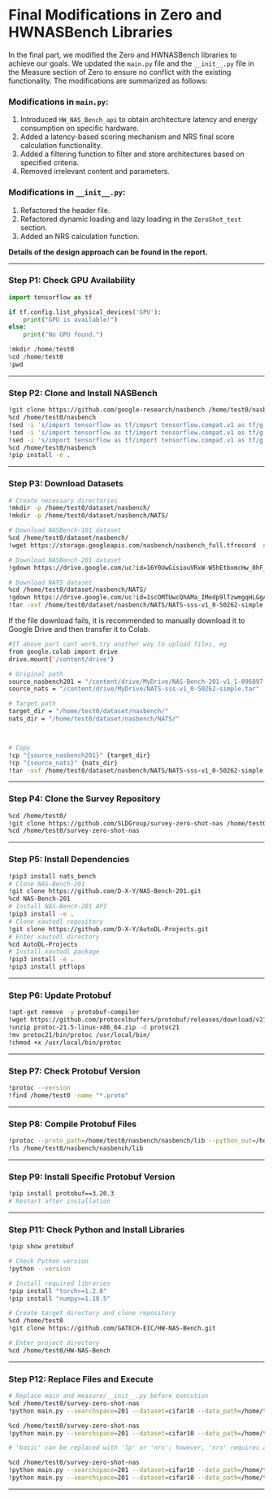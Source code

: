 # Final Modifications in Zero and HWNASBench Libraries

In the final part, we modified the Zero and HWNASBench libraries to achieve our goals. We updated the `main.py` file and the `__init__.py` file in the Measure section of Zero to ensure no conflict with the existing functionality. The modifications are summarized as follows:

### Modifications in `main.py`:
1. Introduced `HW_NAS_Bench_api` to obtain architecture latency and energy consumption on specific hardware.
2. Added a latency-based scoring mechanism and NRS final score calculation functionality.
3. Added a filtering function to filter and store architectures based on specified criteria.
4. Removed irrelevant content and parameters.

### Modifications in `__init__.py`:
1. Refactored the header file.
2. Refactored dynamic loading and lazy loading in the `ZeroShot_test` section.
3. Added an NRS calculation function.


**Details of the design approach can be found in the report.**

---

### **Step P1: Check GPU Availability**

```python
import tensorflow as tf

if tf.config.list_physical_devices('GPU'):
    print("GPU is available!")
else:
    print("No GPU found.")

!mkdir /home/test0
%cd /home/test0
!pwd
```

---

### **Step P2: Clone and Install NASBench**

```bash
!git clone https://github.com/google-research/nasbench /home/test0/nasbench
%cd /home/test0/nasbench
!sed -i 's/import tensorflow as tf/import tensorflow.compat.v1 as tf/g' nasbench/api.py
!sed -i 's/import tensorflow as tf/import tensorflow.compat.v1 as tf/g' nasbench/lib/evaluate.py
!sed -i 's/import tensorflow as tf/import tensorflow.compat.v1 as tf/g' nasbench/lib/training_time.py
%cd /home/test0/nasbench
!pip install -e .
```

---

### **Step P3: Download Datasets**

```bash
# Create necessary directories
!mkdir -p /home/test0/dataset/nasbench/
!mkdir -p /home/test0/dataset/nasbench/NATS/

# Download NASBench-101 dataset
%cd /home/test0/dataset/nasbench/
!wget https://storage.googleapis.com/nasbench/nasbench_full.tfrecord  # NASBench-101

# Download NASBench-201 dataset
!gdown https://drive.google.com/uc?id=16Y0UwGisiouVRxW-W5hEtbxmcHw_0hF_  # NASBench-201

# Download NATS dataset
%cd /home/test0/dataset/nasbench/NATS/
!gdown https://drive.google.com/uc?id=1scOMTUwcQhAMa_IMedp9lTzwmgqHLGgA
!tar -xvf /home/test0/dataset/nasbench/NATS/NATS-sss-v1_0-50262-simple.tar -C /home/test0/dataset/nasbench/NATS/
```

If the file download fails, it is recommended to manually download it to Google Drive and then transfer it to Colab.
```bash
#If above part cant work,try another way to upload files, eg
from google.colab import drive
drive.mount('/content/drive')

# Original path
source_nasbench201 = "/content/drive/MyDrive/NAS-Bench-201-v1_1-096897.pth"
source_nats = "/content/drive/MyDrive/NATS-sss-v1_0-50262-simple.tar"

# Target path
target_dir = "/home/test0/dataset/nasbench/"
nats_dir = "/home/test0/dataset/nasbench/NATS/"



# Copy
!cp "{source_nasbench201}" {target_dir}
!cp "{source_nats}" {nats_dir}
!tar -xvf /home/test0/dataset/nasbench/NATS/NATS-sss-v1_0-50262-simple.tar -C /home/test0/dataset/nasbench/NATS/
```
---

### **Step P4: Clone the Survey Repository**

```bash
%cd /home/test0/
!git clone https://github.com/SLDGroup/survey-zero-shot-nas /home/test0/survey-zero-shot-nas
%cd /home/test0/survey-zero-shot-nas
```

---

### **Step P5: Install Dependencies**

```bash
!pip3 install nats_bench
# Clone NAS-Bench-201
!git clone https://github.com/D-X-Y/NAS-Bench-201.git
%cd NAS-Bench-201
# Install NAS-Bench-201 API
!pip3 install -e .
# Clone xautodl repository
!git clone https://github.com/D-X-Y/AutoDL-Projects.git
# Enter xautodl directory
%cd AutoDL-Projects
# Install xautodl package
!pip3 install -e .
!pip3 install ptflops
```

---

### **Step P6: Update Protobuf**

```bash
!apt-get remove -y protobuf-compiler
!wget https://github.com/protocolbuffers/protobuf/releases/download/v21.5/protoc-21.5-linux-x86_64.zip
!unzip protoc-21.5-linux-x86_64.zip -d protoc21
!mv protoc21/bin/protoc /usr/local/bin/
!chmod +x /usr/local/bin/protoc
```

---

### **Step P7: Check Protobuf Version**

```bash
!protoc --version
!find /home/test0 -name "*.proto"
```

---

### **Step P8: Compile Protobuf Files**

```bash
!protoc --proto_path=/home/test0/nasbench/nasbench/lib --python_out=/home/test0/nasbench/nasbench/lib /home/test0/nasbench/nasbench/lib/model_metrics.proto
!ls /home/test0/nasbench/nasbench/lib
```

---

### **Step P9: Install Specific Protobuf Version**

```bash
!pip install protobuf==3.20.3
# Restart after installation
```

---

### **Step P11: Check Python and Install Libraries**

```bash
!pip show protobuf

# Check Python version
!python --version

# Install required libraries
!pip install "torch>=1.2.0"
!pip install "numpy>=1.18.5"

# Create target directory and clone repository
%cd /home/test0
!git clone https://github.com/GATECH-EIC/HW-NAS-Bench.git

# Enter project directory
%cd /home/test0/HW-NAS-Bench
```

---

### **Step P12: Replace Files and Execute**

```bash
# Replace main and measure/__init__.py before execution
%cd /home/test0/survey-zero-shot-nas
!python main.py --searchspace=201 --dataset=cifar10 --data_path=/home/test0/dataset/ --metric=basic

%cd /home/test0/survey-zero-shot-nas
!python main.py --searchspace=201 --dataset=cifar10 --data_path=/home/test0/dataset/ --metric=lp

# 'basic' can be replaced with 'lp' or 'nrs'; however, 'nrs' requires an input file, usually 'basicGroup.txt' or 'lpGroup.txt'.

%cd /home/test0/survey-zero-shot-nas
!python main.py --searchspace=201 --dataset=cifar10 --data_path=/home/test0/dataset/ --metric=nrs --testName basicGroup.txt
!python main.py --searchspace=201 --dataset=cifar10 --data_path=/home/test0/dataset/ --metric=nrs --testName lpGroup.txt
```

---

